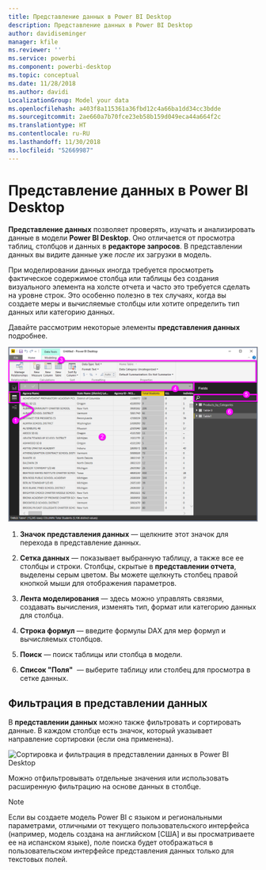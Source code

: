 ```yaml
---
title: Представление данных в Power BI Desktop
description: Представление данных в Power BI Desktop
author: davidiseminger
manager: kfile
ms.reviewer: ''
ms.service: powerbi
ms.component: powerbi-desktop
ms.topic: conceptual
ms.date: 11/28/2018
ms.author: davidi
LocalizationGroup: Model your data
ms.openlocfilehash: a403f8a115361a36fbd12c4a66ba1dd34cc3bdde
ms.sourcegitcommit: 2ae660a7b70fce23eb58b159d049eca44a664f2c
ms.translationtype: HT
ms.contentlocale: ru-RU
ms.lasthandoff: 11/30/2018
ms.locfileid: "52669987"
---
```

# <a name="data-view-in-power-bi-desktop"></a>Представление данных в Power BI Desktop
**Представление данных** позволяет проверять, изучать и анализировать данные в модели **Power BI Desktop**. Оно отличается от просмотра таблиц, столбцов и данных в **редакторе запросов**. В представлении данных вы видите данные уже *после* их загрузки в модель.

При моделировании данных иногда требуется просмотреть фактическое содержимое столбца или таблицы без создания визуального элемента на холсте отчета и часто это требуется сделать на уровне строк. Это особенно полезно в тех случаях, когда вы создаете меры и вычисляемые столбцы или хотите определить тип данных или категорию данных.

Давайте рассмотрим некоторые элементы **представления данных** подробнее.

![Представление данных в Power BI Desktop](media/desktop-data-view/dataview_fullscreen.png)

1. **Значок представления данных** — щелкните этот значок для перехода в представление данных.

2. **Сетка данных** — показывает выбранную таблицу, а также все ее столбцы и строки. Столбцы, скрытые в **представлении отчета**, выделены серым цветом. Вы можете щелкнуть столбец правой кнопкой мыши для отображения параметров.

3. **Лента моделирования** — здесь можно управлять связями, создавать вычисления, изменять тип, формат или категорию данных для столбца.

4. **Строка формул** — введите формулы DAX для мер формул и вычисляемых столбцов.

5. **Поиск** — поиск таблицы или столбца в модели.

6. **Список "Поля"**  — выберите таблицу или столбец для просмотра в сетке данных.

## <a name="filtering-in-data-view"></a>Фильтрация в представлении данных

В **представлении данных** можно также фильтровать и сортировать данные. В каждом столбце есть значок, который указывает направление сортировки (если она применена).

![Сортировка и фильтрация в представлении данных в Power BI Desktop](media/desktop-data-view/dataview_sort-and-filter.png)

Можно отфильтровывать отдельные значения или использовать расширенную фильтрацию на основе данных в столбце. 

> [!NOTE]
> Если вы создаете модель Power BI с языком и региональными параметрами, отличными от текущего пользовательского интерфейса (например, модель создана на английском [США] и вы просматриваете ее на испанском языке), поле поиска будет отображаться в пользовательском интерфейсе представления данных только для текстовых полей.
